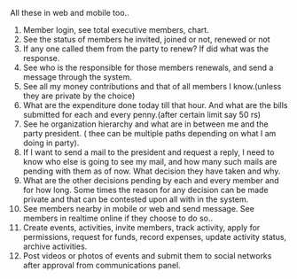 All these in web and mobile too..
1. Member login, see total executive members, chart.
2. See the status of members he invited, joined or not, renewed or not
3. If any one called them from the party to renew? If did what was the response. 
4. See who is the responsible for those members renewals, and send a message through the system.
5. See all my money contributions and that of all members I know.(unless they are private by the choice)
6. What are the expenditure done today till that hour. And what are the bills submitted for each and every penny.(after certain limit say 50 rs)
7. See he organization hierarchy and what are in between me and the party president. ( thee can be multiple paths depending on what I am doing in party). 
8. If I want to send a mail to the president and request a reply, I need to know who else is going to see my mail, and how many such mails are pending with them as of now. What decision they have taken and why.  
9. What are the other decisions pending by each and every member and for how long. Some times the reason for any decision can be made private and that can be contested upon all with in the system.
10. See members nearby in mobile or web and send message. See members in realtime online if they choose to do so..
11. Create events, activities, invite members, track activity, apply for permissions, request for funds, record expenses, update activity status, archive activities.
12. Post videos or photos of events and submit them to social networks after approval from communications panel. 